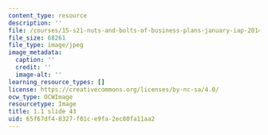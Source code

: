 ```yaml
---
content_type: resource
description: ''
file: /courses/15-s21-nuts-and-bolts-of-business-plans-january-iap-2014/65f67df48327f01ce9fa2ec80fa11aa2_Slide43.JPG
file_size: 68261
file_type: image/jpeg
image_metadata:
  caption: ''
  credit: ''
  image-alt: ''
learning_resource_types: []
license: https://creativecommons.org/licenses/by-nc-sa/4.0/
ocw_type: OCWImage
resourcetype: Image
title: 1.1 slide 43
uid: 65f67df4-8327-f01c-e9fa-2ec80fa11aa2
---
```

